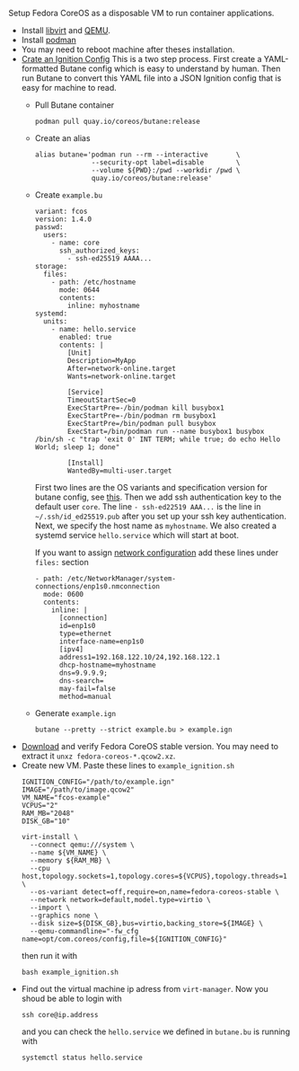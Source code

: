 Setup Fedora CoreOS as a disposable VM to run container applications.

- Install [libvirt](https://wiki.archlinux.org/title/Libvirt) and [QEMU](https://wiki.archlinux.org/title/QEMU).
- Install [podman](https://wiki.archlinux.org/title/Podman)
- You may need to reboot machine after theses installation.
- [Crate an Ignition Config](https://docs.fedoraproject.org/en-US/fedora-coreos/producing-ign/)
  This is a two step process. First create a YAML-formatted Butane config which is easy to understand by human.
  Then run Butane to convert this YAML file into a JSON Ignition config that is easy for machine to read.
  - Pull Butane container
    ```
    podman pull quay.io/coreos/butane:release
    ```
  - Create an alias
    ```
    alias butane='podman run --rm --interactive       \
                  --security-opt label=disable        \
                  --volume ${PWD}:/pwd --workdir /pwd \
                  quay.io/coreos/butane:release'
    ```
  - Create `example.bu`
    ```
    variant: fcos
    version: 1.4.0
    passwd:
      users:
        - name: core
          ssh_authorized_keys:
            - ssh-ed25519 AAAA...
    storage:
      files:
        - path: /etc/hostname
          mode: 0644
          contents:
            inline: myhostname
    systemd:
      units:
        - name: hello.service
          enabled: true
          contents: |
            [Unit]
            Description=MyApp
            After=network-online.target
            Wants=network-online.target

            [Service]
            TimeoutStartSec=0
            ExecStartPre=-/bin/podman kill busybox1
            ExecStartPre=-/bin/podman rm busybox1
            ExecStartPre=/bin/podman pull busybox
            ExecStart=/bin/podman run --name busybox1 busybox /bin/sh -c "trap 'exit 0' INT TERM; while true; do echo Hello World; sleep 1; done"

            [Install]
            WantedBy=multi-user.target
    ```
    First two lines are the OS variants and specification version for butane config, see [this](https://coreos.github.io/butane/specs/).
    Then we add ssh authentication key to the default user `core`. The line `- ssh-ed22519 AAA...` is the line in `~/.ssh/id_ed25519.pub` after you set up your ssh key authentication.
    Next, we specify the host name as `myhostname`.
    We also created a systemd service `hello.service` which will start at boot.
    
    If you want to assign [network configuration](https://docs.fedoraproject.org/en-US/fedora-coreos/sysconfig-network-configuration/) add these lines under `files:` section
    ```
    - path: /etc/NetworkManager/system-connections/enp1s0.nmconnection
      mode: 0600
      contents:
        inline: |
          [connection]
          id=enp1s0
          type=ethernet
          interface-name=enp1s0
          [ipv4]
          address1=192.168.122.10/24,192.168.122.1
          dhcp-hostname=myhostname
          dns=9.9.9.9;
          dns-search=
          may-fail=false
          method=manual
    ```
  - Generate `example.ign`
    ```
    butane --pretty --strict example.bu > example.ign
    ```
- [Download](https://getfedora.org/en/coreos/download) and verify Fedora CoreOS stable version.
  You may need to extract it `unxz fedora-coreos-*.qcow2.xz`.
- Create new VM. Paste these lines to `example_ignition.sh`
  ```
  IGNITION_CONFIG="/path/to/example.ign"
  IMAGE="/path/to/image.qcow2"
  VM_NAME="fcos-example"
  VCPUS="2"
  RAM_MB="2048"
  DISK_GB="10"
  
  virt-install \
    --connect qemu:///system \
    --name ${VM_NAME} \
    --memory ${RAM_MB} \
    --cpu host,topology.sockets=1,topology.cores=${VCPUS},topology.threads=1 \
    --os-variant detect=off,require=on,name=fedora-coreos-stable \
    --network network=default,model.type=virtio \
    --import \
    --graphics none \
    --disk size=${DISK_GB},bus=virtio,backing_store=${IMAGE} \
    --qemu-commandline="-fw_cfg name=opt/com.coreos/config,file=${IGNITION_CONFIG}"
  ```
  then run it with
  ```
  bash example_ignition.sh
  ```
- Find out the virtual machine ip adress from `virt-manager`. Now you shoud be able to login with
  ```
  ssh core@ip.address
  ```
  and you can check the `hello.service` we defined in `butane.bu` is running with
  ```
  systemctl status hello.service
  ```
